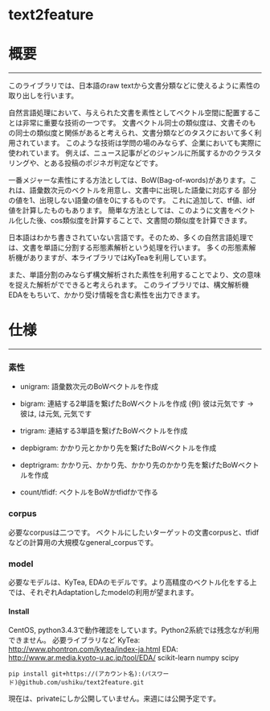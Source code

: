 # text2feature

# 概要
-----

このライブラリでは、日本語のraw textから文書分類などに使えるように素性の取り出しを行います。

自然言語処理において、与えられた文書を素性としてベクトル空間に配置することは非常に重要な技術の一つです。
文書ベクトル同士の類似度は、文書そのもの同士の類似度と関係があると考えられ、文書分類などのタスクにおいて多く利用されています。
このような技術は学問の場のみならず、企業においても実際に使われています。
例えば、ニュース記事がどのジャンルに所属するかのクラスタリングや、とある投稿のポジネガ判定などです。

一番メジャーな素性にする方法としては、BoW(Bag-of-words)があります。これは、語彙数次元のベクトルを用意し、文書中に出現した語彙に対応する
部分の値を1、出現しない語彙の値を0にするものです。
これに追加して、tf値、idf値を計算したものもあります。
簡単な方法としては、このように文書をベクトル化した後、cos類似度を計算することで、文書間の類似度を計算できます。

日本語はわかち書きされていない言語です。そのため、多くの自然言語処理では、文書を単語に分割する形態素解析という処理を行います。
多くの形態素解析機がありますが、本ライブラリではKyTeaを利用しています。

また、単語分割のみならず構文解析された素性を利用することでより、文の意味を捉えた解析がでできると考えられます。
このライブラリでは、構文解析機EDAをもちいて、かかり受け情報を含む素性を出力できます。

# 仕様
----
### 素性
- unigram: 語彙数次元のBoWベクトルを作成
- bigram:  連結する2単語を繋げたBoWベクトルを作成
  (例) 彼は元気です -> 彼は, は元気, 元気です
- trigram: 連結する3単語を繋げたBoWベクトルを作成

- depbigram: かかり元とかかり先を繋げたBoWベクトルを作成
- deptrigram: かかり元、かかり先、かかり先のかかり先を繋げたBoWベクトルを作成

- count/tfidf: ベクトルをBoWかtfidfかで作る

### corpus
必要なcorpusは二つです。
ベクトルにしたいターゲットの文書corpusと、tfidfなどの計算用の大規模なgeneral_corpusです。

### model
必要なモデルは、KyTea, EDAのモデルです。より高精度のベクトル化をする上では、それぞれAdaptationしたmodelの利用が望まれます。

#### Install
CentOS, python3.4.3で動作確認をしています。Python2系統では残念なが利用できません。
必要ライブラリなど
KyTea: http://www.phontron.com/kytea/index-ja.html
EDA: http://www.ar.media.kyoto-u.ac.jp/tool/EDA/
scikit-learn
numpy
scipy


```
pip install git+https://(アカウント名):(パスワード)@github.com/ushiku/text2feature.git
```

現在は、privateにしか公開していません。来週には公開予定です。

